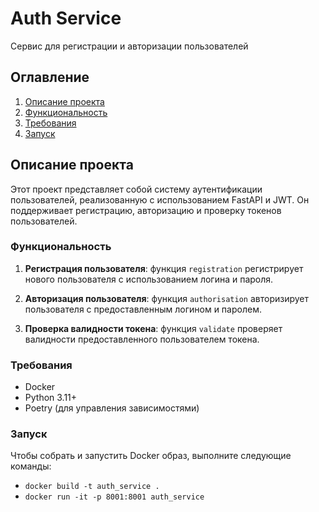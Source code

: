 # Auth Service

Сервис для регистрации и авторизации пользователей

## Оглавление

1. [Описание проекта](#описание-проекта)
2. [Функциональность](#функциональность)
3. [Требования](#требования)
4. [Запуск](#запуск)

## Описание проекта

Этот проект представляет собой систему аутентификации пользователей, реализованную с использованием FastAPI и JWT. Он поддерживает регистрацию, авторизацию и проверку токенов пользователей.

### Функциональность

1. **Регистрация пользователя**: функция `registration` регистрирует нового пользователя с использованием логина и пароля.

2. **Авторизация пользователя**: функция `authorisation` авторизирует пользователя с предоставленным логином и паролем.

3. **Проверка валидности токена**: функция `validate` проверяет валидности предоставленного пользователем токена.

### Требования

- Docker
- Python 3.11+
- Poetry (для управления зависимостями)

### Запуск

Чтобы собрать и запустить Docker образ, выполните следующие команды:

- `docker build -t auth_service .`
- `docker run -it -p 8001:8001 auth_service`
